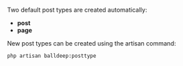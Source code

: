 Two default post types are created automatically:

* **post**
* **page**

New post types can be created using the artisan command:

```unix
php artisan balldeep:posttype
```